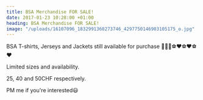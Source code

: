 ```yaml
---
title: BSA Merchandise FOR SALE!
date: 2017-01-23 10:28:00 +01:00
heading: BSA Merchandise FOR SALE!
image: "/uploads/16107096_1832991360273746_4297750146903105175_o.jpg"
---
```


BSA T-shirts, Jerseys and Jackets still available for purchase
👕👕👕⚽️❤⚽️❤⚽️❤

Limited sizes and availability.

25, 40 and 50CHF respectively.

PM me if you're interested😃